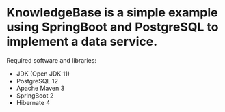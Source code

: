 # KnowledgeBase is a simple example using SpringBoot and PostgreSQL to implement a data service.
Required software and libraries:
  - JDK (Open JDK 11)
  - PostgreSQL 12
  - Apache Maven 3
  - SpringBoot 2
  - Hibernate 4
  
